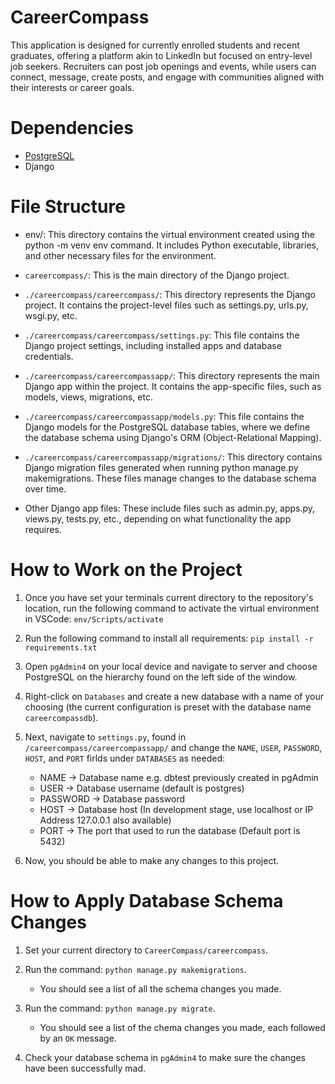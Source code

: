 # CareerCompass
This application is designed for currently enrolled students and recent graduates, offering a platform akin to LinkedIn but focused on entry-level job seekers. Recruiters can post job openings and events, while users can connect, message, create posts, and engage with communities aligned with their interests or career goals.

# Dependencies
- [PostgreSQL](https://www.postgresql.org/download/)
- Django 

# File Structure
- env/: This directory contains the virtual environment created using the python -m venv env command. It includes Python executable, libraries, and other necessary files for the environment.

- `careercompass/`: This is the main directory of the Django project.

- `./careercompass/careercompass/`: This directory represents the Django project. It contains the project-level files such as settings.py, urls.py, wsgi.py, etc.

- `./careercompass/careercompass/settings.py`: This file contains the Django project settings, including installed apps and database credentials.

- `./careercompass/careercompassapp/`: This directory represents the main Django app within the project. It contains the app-specific files, such as models, views, migrations, etc.

- `./careercompass/careercompassapp/models.py`: This file contains the Django models for the PostgreSQL database tables, where we define the database schema using Django's ORM (Object-Relational Mapping).

- `./careercompass/careercompassapp/migrations/`: This directory contains Django migration files generated when running python manage.py makemigrations. These files manage changes to the database schema over time.

- Other Django app files: These include files such as admin.py, apps.py, views.py, tests.py, etc., depending on what functionality the app requires.

# How to Work on the Project
1. Once you have set your terminals current directory to the repository's location, run the following command to activate the virtual environment in VSCode: `env/Scripts/activate`

2. Run the following command to install all requirements: `pip install -r requirements.txt`

3. Open `pgAdmin4` on your local device and navigate to server and choose PostgreSQL on the hierarchy found on the left side of the window.

4. Right-click on `Databases` and create a new database with a name of your choosing (the current configuration is preset with the database name `careercompassdb`). 

5. Next, navigate to `settings.py`, found in `/careercompass/careercompassapp/` and change the `NAME`, `USER`, `PASSWORD`, `HOST`, and `PORT` firlds under `DATABASES` as needed:
   - NAME → Database name e.g. dbtest previously created in pgAdmin
   - USER → Database username (default is postgres)
   - PASSWORD → Database password
   - HOST → Database host (In development stage, use localhost or IP Address 127.0.0.1 also available)
   - PORT → The port that used to run the database (Default port is 5432)

6. Now, you should be able to make any changes to this project.

# How to Apply Database Schema Changes
1. Set your current directory to `CareerCompass/careercompass`.

2. Run the command: `python manage.py makemigrations`.
   - You should see a list of all the schema changes you made.

3. Run the command: `python manage.py migrate`.
   - You should see a list of the chema changes you made, each followed by an `OK` message.

4. Check your database schema in `pgAdmin4` to make sure the changes have been successfully mad.